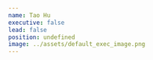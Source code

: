 ```yaml
---
name: Tao Hu
executive: false
lead: false
position: undefined
image: ../assets/default_exec_image.png
---
```

